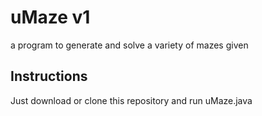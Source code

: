 # uMaze v1
a program to generate and solve a variety of mazes given

## Instructions
Just download or clone this repository and run uMaze.java
